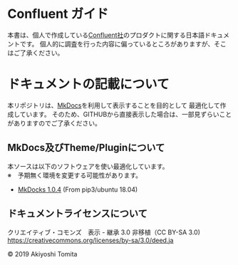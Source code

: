 # Confluent ガイド

本書は、個人で作成している[Confluent社](https://confluent.io)のプロダクトに関する日本語ドキュメントです。
個人的に調査を行った内容に偏っているところがありますが、そこはご了承ください。

# ドキュメントの記載について

本リポジトリは、[MkDocs](https://github.com/mkdocs/mkdocs)を利用して表示することを目的として
最適化して作成しています。
そのため、GITHUBから直接表示した場合は、一部見ずらいことがありますのでご了承ください。

## MkDocs及びTheme/Pluginについて

本ソースは以下のソフトウェアを使い最適化しています。  
※　予期無く環境を変更する可能性があります。

* [MkDocks 1.0.4](https://pypi.org/project/mkdocs/) (From pip3/ubuntu 18.04)


## ドキュメントライセンスについて

クリエイティブ・コモンズ　表示 - 継承 3.0 非移植（CC BY-SA 3.0)  
https://creativecommons.org/licenses/by-sa/3.0/deed.ja

&copy; 2019 Akiyoshi Tomita
